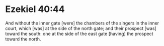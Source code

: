 # Ezekiel 40:44

And without the inner gate [were] the chambers of the singers in the inner court, which [was] at the side of the north gate; and their prospect [was] toward the south: one at the side of the east gate [having] the prospect toward the north.